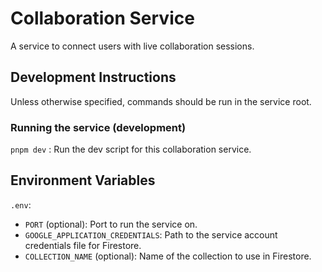 # Collaboration Service

A service to connect users with live collaboration sessions.

## Development Instructions

Unless otherwise specified, commands should be run in the service root.

### Running the service (development) 
`pnpm dev` : Run the dev script for this collaboration service.


## Environment Variables
  
  `.env`:
- `PORT` (optional): Port to run the service on.
- `GOOGLE_APPLICATION_CREDENTIALS`: Path to the service account credentials file for Firestore.
- `COLLECTION_NAME` (optional): Name of the collection to use in Firestore.